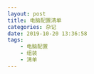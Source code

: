 ```yaml
---
layout: post
title: 电脑配置清单
categories: 杂记
date: 2019-10-20 13:36:58
tags:
    - 电脑配置
    - 组装
    - 清单
---
```

